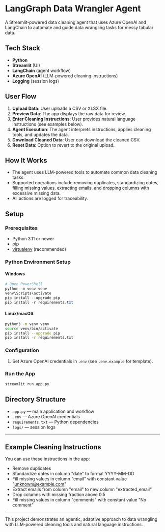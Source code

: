 # LangGraph Data Wrangler Agent

A Streamlit-powered data cleaning agent that uses Azure OpenAI and LangChain to automate and guide data wrangling tasks for messy tabular data.

## Tech Stack

- **Python**
- **Streamlit** (UI)
- **LangChain** (agent workflow)
- **Azure OpenAI** (LLM-powered cleaning instructions)
- **Logging** (session logs)

## User Flow

1. **Upload Data**: User uploads a CSV or XLSX file.
2. **Preview Data**: The app displays the raw data for review.
3. **Enter Cleaning Instructions**: User provides natural language instructions (see examples below).
4. **Agent Execution**: The agent interprets instructions, applies cleaning tools, and updates the data.
5. **Download Cleaned Data**: User can download the cleaned CSV.
6. **Reset Data**: Option to revert to the original upload.

## How It Works

- The agent uses LLM-powered tools to automate common data cleaning tasks.
- Supported operations include removing duplicates, standardizing dates, filling missing values, extracting emails, and dropping columns with excessive missing data.
- All actions are logged for traceability.

## Setup

### Prerequisites

- Python 3.11 or newer
- [pip](https://pip.pypa.io/en/stable/installation/)
- [virtualenv](https://virtualenv.pypa.io/en/latest/) (recommended)

### Python Environment Setup

#### Windows

```powershell
# Open PowerShell
python -m venv venv
venv\Scripts\activate
pip install --upgrade pip
pip install -r requirements.txt
```

#### Linux/macOS

```bash
python3 -m venv venv
source venv/bin/activate
pip install --upgrade pip
pip install -r requirements.txt
```

### Configuration

1. Set Azure OpenAI credentials in `.env` (see `.env.example` for template).

### Run the App

```bash
streamlit run app.py
```

## Directory Structure

- `app.py` — main application and workflow
- `.env` — Azure OpenAI credentials
- `requirements.txt` — Python dependencies
- `logs/` — session logs

---

## Example Cleaning Instructions

You can use these instructions in the app:

- Remove duplicates
- Standardize dates in column "date" to format YYYY-MM-DD
- Fill missing values in column "email" with constant value "unknown@example.com"
- Extract emails from column "email" to new column "extracted_email"
- Drop columns with missing fraction above 0.5
- Fill missing values in column "comments" with constant value "No comment"

---

This project demonstrates an agentic, adaptive approach to data wrangling with LLM-powered cleaning tools and natural language instructions.
